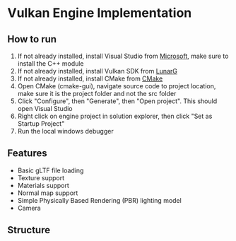 # Vulkan Engine Implementation

## How to run
1. If not already installed, install  Visual Studio from [Microsoft](https://visualstudio.microsoft.com/downloads/), make sure to install the C++ module
2. If not already installed, install Vulkan SDK from [LunarG](https://vulkan.lunarg.com/sdk/home)
3. If not already installed, install CMake from [CMake](https://cmake.org/download/)
4. Open CMake (cmake-gui), navigate source code to project location, make sure it is the project folder and not the src folder
5. Click "Configure", then "Generate", then "Open project". This should open Visual Studio
6. Right click on engine project in solution explorer, then click "Set as Startup Project"
7. Run the local windows debugger

## Features
- Basic gLTF file loading
- Texture support
- Materials support
- Normal map support
- Simple Physically Based Rendering (PBR) lighting model
- Camera

## Structure

